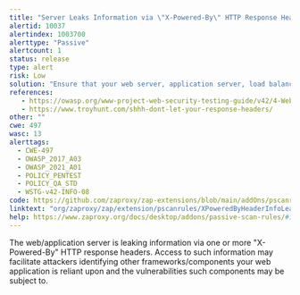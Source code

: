 ```yaml
---
title: "Server Leaks Information via \"X-Powered-By\" HTTP Response Header Field(s)"
alertid: 10037
alertindex: 1003700
alerttype: "Passive"
alertcount: 1
status: release
type: alert
risk: Low
solution: "Ensure that your web server, application server, load balancer, etc. is configured to suppress \"X-Powered-By\" headers."
references:
   - https://owasp.org/www-project-web-security-testing-guide/v42/4-Web_Application_Security_Testing/01-Information_Gathering/08-Fingerprint_Web_Application_Framework
   - https://www.troyhunt.com/shhh-dont-let-your-response-headers/
other: ""
cwe: 497
wasc: 13
alerttags: 
  - CWE-497
  - OWASP_2017_A03
  - OWASP_2021_A01
  - POLICY_PENTEST
  - POLICY_QA_STD
  - WSTG-v42-INFO-08
code: https://github.com/zaproxy/zap-extensions/blob/main/addOns/pscanrules/src/main/java/org/zaproxy/zap/extension/pscanrules/XPoweredByHeaderInfoLeakScanRule.java
linktext: "org/zaproxy/zap/extension/pscanrules/XPoweredByHeaderInfoLeakScanRule.java"
help: https://www.zaproxy.org/docs/desktop/addons/passive-scan-rules/#id-10037
---
```

The web/application server is leaking information via one or more "X-Powered-By" HTTP response headers. Access to such information may facilitate attackers identifying other frameworks/components your web application is reliant upon and the vulnerabilities such components may be subject to.
